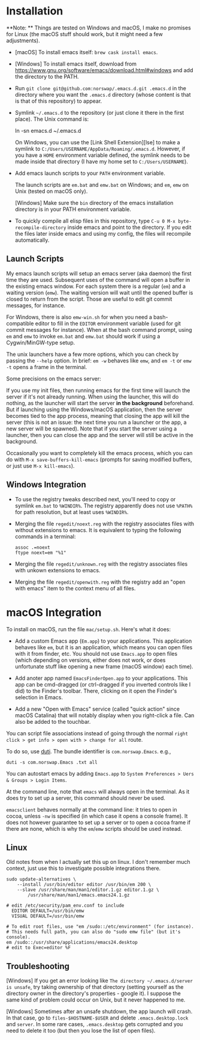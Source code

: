 # Installation

**Note: ** Things are tested on Windows and macOS, I make no promises for Linux
(the macOS stuff should work, but it might need a few adjustments).

- [macOS] To install emacs itself: `brew cask install emacs`.

- [Windows] To install emacs itself, download from
  https://www.gnu.org/software/emacs/download.html#windows and add the directory
  to the PATH.

- Run `git clone git@github.com:norswap/.emacs.d.git .emacs.d` in the directory
  where you want the `.emacs.d` directory (whose content is that is that of this
  repository) to appear.

- Symlink `~/.emacs.d` to the repository (or just clone it there in the first
  place). The Unix command is:

    ln -sn emacs.d ~/.emacs.d

  On Windows, you can use the [Link Shell Extension][lse] to make a symlink to
  `C:/Users/USERNAME/AppData/Roaming/.emacs.d`. However, if you have a `HOME`
  environment variable defined, the symlink needs to be made inside that
  directory (I have my home set to `C:/Users/USERNAME`).

- Add emacs launch scripts to your `PATH` environment variable.

  The launch scripts are `em.bat` and `emw.bat` on Windows; and
  `em`, `emw` on Unix (tested on macOS only).

  \[Windows\] Make sure the `bin` directory of the emacs installation directory
  is in your PATH environment variable.

- To quickly compile all elisp files in this repository, type `C-u 0 M-x
  byte-recompile-directory` inside emacs and point to the directory. If you edit
  the files later inside emacs and using my config, the files will recompile
  automatically.

## Launch Scripts

My emacs launch scripts will setup an emacs server (aka daemon) the first time
they are used. Subsequent uses of the command will open a buffer in the existing
emacs window. For each system there is a regular (`em`) and a waiting version
(`emw`). The waiting version will wait until the opened buffer is closed to
return from the script. Those are useful to edit git commit messages, for
instance.

For Windows, there is also `emw-win.sh` for when you need a bash-compatible
editor to fill in the `EDITOR` environment variable (used for git commit
messages for instance). When at the bash command prompt, using `em` and `emw` to
invoke `em.bat` and `emw.bat` should work if using a Cygwin/MinGW-type setup.

The unix launchers have a few more options, which you can check by passing the
`--help` option. In brief: `em -w` behaves like `emw`, and `em -t` or `emw -t`
opens a frame in the terminal.

Some precisions on the emacs server:

If you use my init files, then running emacs for the first time will launch the
server if it's not already running. When using the launcher, this will do
nothing, as the launcher will start the server **in the background** beforehand.
But if launching using the Windows/macOS application, then the server becomes
tied to the app process, meaning that closing the app will kill the server (this
is not an issue: the next time you run a launcher or the app, a new server will
be spawned). Note that if you start the server using a launcher, then you can
close the app and the server will still be active in the background.

Occasionally you want to completely kill the emacs process, which you can do
with `M-x save-buffers-kill-emacs` (prompts for saving modified buffers, or just
use `M-x kill-emacs`).

## Windows Integration

- To use the registry tweaks described next, you'll need to copy or symlink
  `em.bat` to `%WINDIR%`. The registry apparently does not use `%PATH%` for
  path resolution, but at least uses `%WINDIR%`.

- Merging the file `regedit/noext.reg` with the registry associates files with
  without extensions to emacs. It is equivalent to typing the following commands
  in a terminal:

      assoc .=noext
      ftype noext=em "%1"

- Merging the file `regedit/unknown.reg` with the registry associates files
  with unkown extensions to emacs.

- Merging the file `regedit/openwith.reg` with the registry add an "open with
  emacs" item to the context menu of all files.

# macOS Integration

To install on macOS, run the file `mac/setup.sh`. Here's what it does:

- Add a custom Emacs app (`Em.app`) to your applications. This application
  behaves like `em`, but it is an application, which means you can open files
  with it from finder, etc. You should not use `Emacs.app` to open files (which
  depending on versions, either does not work, or does unfortunate stuff like
  opening a new frame (macOS window) each time).

- Add anoter app named `EmacsFinderOpen.app` to your applications. This app can
  be cmd-dragged (or ctrl-dragged if you inverted controls like I did) to the
  Finder's toolbar. There, clicking on it open the Finder's selection in Emacs.

- Add a new "Open with Emacs" service (called "quick action" since macOS
  Catalina) that will notably display when you right-click a file. Can also be
  added to the touchbar.

You can script file associations instead of going through the normal `right
click > get info > open with > change for all` route.

To do so, use [duti](https://github.com/moretension/duti/releases). The bundle
identifier is `com.norswap.Emacs`. e.g.,

    duti -s com.norswap.Emacs .txt all

You can autostart emacs by adding `Emacs.app` to `System Preferences > Uers &
Groups > Login Items`.

At the command line, note that `emacs` will always open in the terminal. As it
does try to set up a server, this command should never be used.

`emacsclient` behaves normally at the command line: it tries to open in cocoa,
unless `-nw` is specified (in which case it opens a console frame). It does not
however guarantee to set up a server or to open a cocoa frame if there are none,
which is why the `em`/`emw` scripts should be used instead.

## Linux

Old notes from when I actually set this up on linux. I don't remember much
context, just use this to investigate possible integrations there.

    sudo update-alternatives \
        --install /usr/bin/editor editor /usr/bin/em 200 \
        --slave /usr/share/man/man1/editor.1.gz editor.1.gz \
            /usr/share/man/man1/emacs.emacs24.1.gz

    # edit /etc/security/pam_env.conf to include
      EDITOR DEFAULT=/usr/bin/emw
      VISUAL DEFAULT=/usr/bin/emw

    # To edit root files, use "em /sudo::/etc/environment" (for instance).
    # This needs full path, you can also do "sudo emw file" (but it's console).
    em /sudo::/usr/share/applications/emacs24.desktop
    # edit to Exec=editor %F

## Troubleshooting

\[Windows\] If you get an error looking like `The directory ~/.emacs.d/server is
unsafe`, try taking ownership of that directory (setting yourself as the
directory owner in the directory's properties - google it). I suppose the same
kind of problem could occur on Unix, but it never happened to me.

\[Windows\] Sometimes after an unsafe shutdown, the app launch will crash. In
that case, go to `files-$HOSTNAME-$USER` and delete `.emacs.desktop.lock` and
`server`. In some rare cases, `.emacs.desktop` gets corrupted and you need to
delete it too (but then you lose the list of open files).
